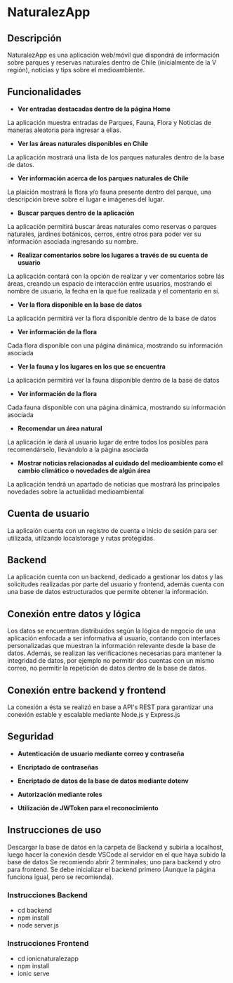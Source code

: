 # NaturalezApp

## Descripción
NaturalezApp es una aplicación web/móvil que dispondrá de información sobre parques y reservas naturales dentro de Chile (inicialmente de la V región), noticias y tips sobre el medioambiente.

## Funcionalidades
- **Ver entradas destacadas dentro de la página Home**
  
La aplicación muestra entradas de Parques, Fauna, Flora y Noticias de maneras aleatoria para ingresar a ellas.

- **Ver las áreas naturales disponibles en Chile**
  
La aplicación mostrará una lista de los parques naturales dentro de la base de datos.

- **Ver información acerca de los parques naturales de Chile**
  
La plaición mostrará la flora y/o fauna presente dentro del parque, una descripción breve sobre el lugar e imágenes del lugar.
  

- **Buscar parques dentro de la aplicación**
  
La aplicación permitirá buscar áreas naturales como reservas o parques naturales, jardines botánicos, cerros, entre otros para poder ver su información asociada ingresando su nombre.

- **Realizar comentarios sobre los lugares a través de su cuenta de usuario**
  
La aplicación contará con la opción de realizar y ver comentarios sobre lás áreas, creando un espacio de interacción entre usuarios, mostrando el nombre de usuario, la fecha en la que fue realizada y el comentario en sí.

- **Ver la flora disponible en la base de datos**
  
La aplicación permitirá ver la flora disponible dentro de la base de datos

- **Ver información de la flora**
  
Cada flora disponible con una página dinámica, mostrando su información asociada

- **Ver la fauna y los lugares en los que se encuentra**
  
La aplicación permitirá ver la fauna disponible dentro de la base de datos

- **Ver información de la flora**
  
Cada fauna disponible con una página dinámica, mostrando su información asociada

- **Recomendar un área natural**
  
La aplicación le dará al usuario lugar de entre todos los posibles para recomendárselo, llevándolo a la página asociada

- **Mostrar noticias relacionadas al cuidado del medioambiente como el cambio climático o novedades de algún área**
  
La aplicación tendrá un apartado de noticias que mostrará las principales novedades sobre la actualidad medioambiental

## Cuenta de usuario
  
La aplicaión cuenta con un registro de cuenta e inicio de sesión para ser utilizada, utilzando localstorage y rutas protegidas.


## Backend

La aplicación cuenta con un backend, dedicado a gestionar los datos y las solicitudes realizadas por parte del usuario y frontend, además cuenta con una base de datos estructurados que permite obtener la información.

## Conexión entre datos y lógica

Los datos se encuentran distribuidos según la lógica de negocio de una aplicación enfocada a ser informativa al usuario, contando con interfaces personalizadas que muestran la información relevante desde la base de datos. Además, se realizan las verificaciones necesarias para mantener la integridad de datos, por ejemplo no permitir dos cuentas con un mismo correo, no permitir la repetición de datos dentro de la base de datos.

## Conexión entre backend y frontend

La conexión a ésta se realizó en base a API's REST para garantizar una conexión estable y escalable mediante Node.js y Express.js

## Seguridad

- **Autenticación de usuario mediante correo y contraseña**

- **Encriptado de contraseñas**

- **Encriptado de datos de la base de datos mediante dotenv**

- **Autorización mediante roles**

- **Utilización de JWToken para el reconocimiento**

## Instrucciones de uso
Descargar la base de datos en la carpeta de Backend y subirla a localhost, luego hacer la conexión desde VSCode al servidor en el que haya subido la base de datos
Se recomiendo abrir 2 terminales; uno para backend y otro para frontend. Se debe inicializar el backend primero (Aunque la página funciona igual, pero se recomienda).

### Instrucciones Backend
- cd backend
- npm install
- node server.js

### Instrucciones Frontend
- cd ionicnaturalezapp
- npm install
- ionic serve
